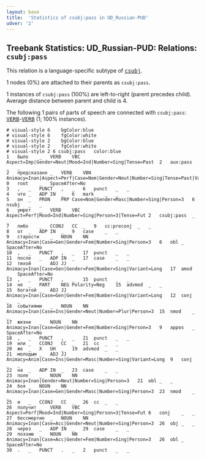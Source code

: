 ```yaml
---
layout: base
title:  'Statistics of csubj:pass in UD_Russian-PUD'
udver: '2'
---
```


## Treebank Statistics: UD_Russian-PUD: Relations: `csubj:pass`

This relation is a language-specific subtype of <tt><a href="ru_pud-dep-csubj.html">csubj</a></tt>.

1 nodes (0%) are attached to their parents as `csubj:pass`.

1 instances of `csubj:pass` (100%) are left-to-right (parent precedes child).
Average distance between parent and child is 4.

The following 1 pairs of parts of speech are connected with `csubj:pass`: <tt><a href="ru_pud-pos-VERB.html">VERB</a></tt>-<tt><a href="ru_pud-pos-VERB.html">VERB</a></tt> (1; 100% instances).


~~~ conllu
# visual-style 6	bgColor:blue
# visual-style 6	fgColor:white
# visual-style 2	bgColor:blue
# visual-style 2	fgColor:white
# visual-style 2 6 csubj:pass	color:blue
1	Было	_	VERB	VBC	Aspect=Imp|Gender=Neut|Mood=Ind|Number=Sing|Tense=Past	2	aux:pass	_	_
2	предсказано	_	VERB	VBN	Animacy=Inan|Aspect=Perf|Case=Nom|Gender=Neut|Number=Sing|Tense=Past|Variant=Short|Voice=Pass	0	root	_	SpaceAfter=No
3	,	_	PUNCT	,	_	6	punct	_	_
4	что	_	ADP	IN	_	6	mark	_	_
5	он	_	PRON	PRP	Case=Nom|Gender=Masc|Number=Sing|Person=3	6	nsubj	_	_
6	умрет	_	VERB	VBC	Aspect=Perf|Mood=Ind|Number=Sing|Person=3|Tense=Fut	2	csubj:pass	_	_
7	либо	_	CCONJ	CC	_	9	cc:preconj	_	_
8	от	_	ADP	IN	_	9	case	_	_
9	старости	_	NOUN	NN	Animacy=Inan|Case=Gen|Gender=Fem|Number=Sing|Person=3	6	obl	_	SpaceAfter=No
10	,	_	PUNCT	,	_	17	punct	_	_
11	после	_	ADP	IN	_	17	case	_	_
12	тихой	_	ADJ	JJ	Animacy=Inan|Case=Gen|Gender=Fem|Number=Sing|Variant=Long	17	amod	_	SpaceAfter=No
13	,	_	PUNCT	,	_	15	punct	_	_
14	не	_	PART	NEG	Polarity=Neg	15	advmod	_	_
15	богатой	_	ADJ	JJ	Animacy=Inan|Case=Gen|Gender=Fem|Number=Sing|Variant=Long	12	conj	_	_
16	событиями	_	NOUN	NN	Animacy=Inan|Case=Ins|Gender=Neut|Number=Plur|Person=3	15	nmod	_	_
17	жизни	_	NOUN	NN	Animacy=Inan|Case=Gen|Gender=Fem|Number=Sing|Person=3	9	appos	_	SpaceAfter=No
18	,	_	PUNCT	,	_	21	punct	_	_
19	или	_	CCONJ	CC	_	21	cc	_	_
20	же	_	X	UH	_	19	advmod	_	_
21	молодым	_	ADJ	JJ	Animacy=Anim|Case=Ins|Gender=Masc|Number=Sing|Variant=Long	9	conj	_	_
22	на	_	ADP	IN	_	23	case	_	_
23	поле	_	NOUN	NN	Animacy=Inan|Gender=Neut|Number=Sing|Person=3	21	obl	_	_
24	боя	_	NOUN	NN	Animacy=Inan|Case=Gen|Gender=Masc|Number=Sing|Person=3	23	nmod	_	_
25	и	_	CCONJ	CC	_	26	cc	_	_
26	получит	_	VERB	VBC	Aspect=Perf|Mood=Ind|Number=Sing|Person=3|Tense=Fut	6	conj	_	_
27	бессмертие	_	NOUN	NN	Animacy=Inan|Case=Acc|Gender=Neut|Number=Sing|Person=3	26	obj	_	_
28	через	_	ADP	IN	_	29	case	_	_
29	поэзию	_	NOUN	NN	Animacy=Inan|Case=Acc|Gender=Fem|Number=Sing|Person=3	26	obl	_	SpaceAfter=No
30	.	_	PUNCT	.	_	2	punct	_	_

~~~


